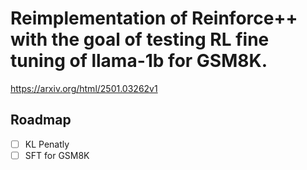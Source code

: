 # Reimplementation of Reinforce++ with the goal of testing RL fine tuning of llama-1b for GSM8K.

https://arxiv.org/html/2501.03262v1

## Roadmap
- [ ] KL Penatly
- [ ] SFT for GSM8K
